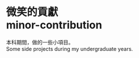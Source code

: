 # 微笑的貢獻</br>minor-contribution

本科期間，做的一些小項目。</br>
Some side projects during my undergraduate years.
